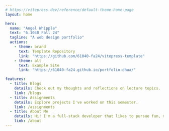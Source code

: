 ```yaml
---
# https://vitepress.dev/reference/default-theme-home-page
layout: home

hero:
  name: "Angel Whipple"
  text: "6.1040 Fall 24"
  tagline: "A web design portfolio"
  actions:
    - theme: brand
      text: Template Repository
      link: "https://github.com/61040-fa24/vitepress-template"
    - theme: alt
      text: Example Site
      link: "https://61040-fa24.github.io/portfolio-dhua/"

features:
  - title: Blogs
    details: Check out my thoughts and reflections on lecture topics.
    link: /blogs
  - title: Assignments
    details: Explore projects I've worked on this semester.
    link: /assignments
  - title: About Me
    details: Hi! I'm a full-stack developer that likes to pursue fun, meaningful projects.
    link: /about
---
```

